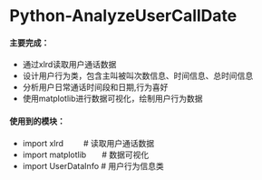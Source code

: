 ﻿# Python-AnalyzeUserCallDate

#### 主要完成：  
* 通过xlrd读取用户通话数据      
* 设计用户行为类，包含主叫被叫次数信息、时间信息、总时间信息        
* 分析用户日常通话时间段和日期,行为喜好
* 使用matplotlib进行数据可视化，绘制用户行为数据

#### 使用到的模块：    
* import xlrd             # 读取用户通话数据
* import matplotlib        # 数据可视化
* import UserDataInfo	      # 用户行为信息类
